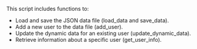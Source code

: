 This script includes functions to:

* Load and save the JSON data file (load_data and save_data).
* Add a new user to the data file (add_user).
* Update the dynamic data for an existing user (update_dynamic_data).
* Retrieve information about a specific user (get_user_info).
